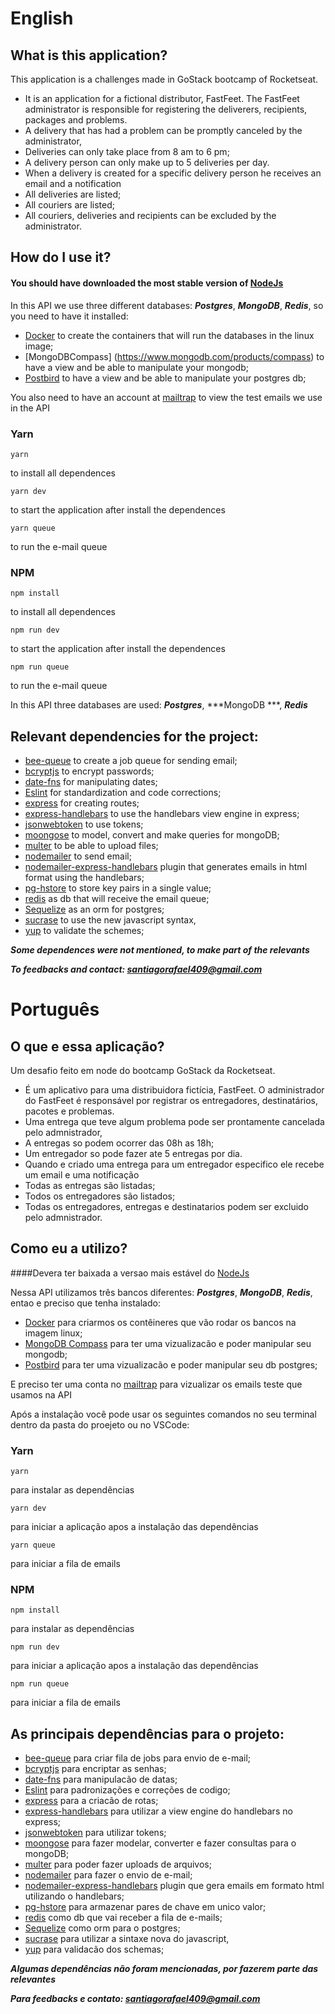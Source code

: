 # English

## What is this application?

This application is a challenges made in GoStack bootcamp of Rocketseat.

- It is an application for a fictional distributor, FastFeet. The FastFeet administrator is responsible for registering the deliverers, recipients, packages and problems.
- A delivery that has had a problem can be promptly canceled by the administrator,
- Deliveries can only take place from 8 am to 6 pm;
- A delivery person can only make up to 5 deliveries per day.
- When a delivery is created for a specific delivery person he receives an email and a notification
- All deliveries are listed;
- All couriers are listed;
- All couriers, deliveries and recipients can be excluded by the administrator.

## How do I use it?

#### You should have downloaded the most stable version of [NodeJs](https://nodejs.org/en/)

In this API we use three different databases: ***Postgres***, ***MongoDB***, ***Redis***, so you need to have it installed:

- [Docker](https://docs.docker.com/) to create the containers that will run the databases in the linux image;
- [MongoDBCompass] (https://www.mongodb.com/products/compass) to have a view and be able to manipulate your mongodb;
- [Postbird](https://www.electronjs.org/apps/postbird) to have a view and be able to manipulate your postgres db;

You also need to have an account at [mailtrap](https://mailtrap.io/) to view the test emails we use in the API

### Yarn

 ``` 
yarn 
``` 
to install all dependences

 ``` 
 yarn dev 
 ``` 
 to start the application after install the dependences
 
 ```
 yarn queue
 ```
 to run the e-mail queue
 
### NPM

```
npm install
``` 
to install all dependences
```
npm run dev
``` 
 to start the application after install the dependences
 
 ```
 npm run queue
 ```
 to run the e-mail queue

In this API three databases are used: ***Postgres***, ***MongoDB ***, ***Redis*** 

## Relevant dependencies for the project:
- [bee-queue](https://github.com/bee-queue/bee-queue) to create a job queue for sending email;
- [bcryptjs](https://github.com/dcodeIO/bcrypt.js/) to encrypt passwords;
- [date-fns](https://date-fns.org/) for manipulating dates;
- [Eslint](https://eslint.org/) for standardization and code corrections;
- [express](https://github.com/expressjs/express) for creating routes;
- [express-handlebars](https://github.com/ericf/express-handlebars) to use the handlebars view engine in express;
- [jsonwebtoken](https://github.com/auth0/node-jsonwebtoken) to use tokens;
- [moongose](https://mongoosejs.com/) to model, convert and make queries for mongoDB;
- [multer](https://github.com/expressjs/multer) to be able to upload files;
- [nodemailer](https://nodemailer.com/about/) to send email;
- [nodemailer-express-handlebars](https://github.com/yads/nodemailer-express-handlebars) plugin that generates emails in html format using the handlebars;
- [pg-hstore](https://node-postgre) to store key pairs in a single value;
- [redis](https://redis.io/) as db that will receive the email queue;
- [Sequelize](https://sequelize.org/) as an orm for postgres;
- [sucrase](https://github.com/alangpierce/sucrase) to use the new javascript syntax,
- [yup](https://github.com/jquense/yup) to validate the schemes;


***Some dependences were not mentioned, to make part of the relevants***

***To feedbacks and contact: santiagorafael409@gmail.com***


# Português

## O que e essa aplicação?

Um desafio feito em node do bootcamp GoStack da Rocketseat.

- É um aplicativo para uma distribuidora fictícia, FastFeet. O administrador do FastFeet é responsável por registrar os entregadores, destinatários, pacotes e problemas.
- Uma entrega que teve algum problema pode ser prontamente cancelada pelo admnistrador,
- A entregas so podem ocorrer das 08h as 18h;
- Um entregador so pode fazer ate 5 entregas por dia.
- Quando e criado uma entrega para um entregador especifico ele recebe um email e uma notificação
- Todas as entregas são listadas;
- Todos os entregadores são listados;
- Todas os entregadores, entregas e destinatarios podem ser excluido pelo admnistrador.

## Como eu a utilizo?

####Devera ter baixada a versao mais estável do [NodeJs](https://nodejs.org/en/)

Nessa API utilizamos três bancos diferentes: ***Postgres***, ***MongoDB***, ***Redis***, entao e preciso que tenha instalado:

- [Docker](https://docs.docker.com/) para criarmos os contêineres que vão rodar os bancos na imagem linux;
- [MongoDB Compass](https://www.mongodb.com/products/compass) para ter uma vizualizacão e poder manipular seu mongodb;
- [Postbird](https://www.electronjs.org/apps/postbird) para ter uma vizualizacão e poder manipular seu db postgres;

E preciso ter uma conta no [mailtrap](https://mailtrap.io/) para vizualizar os emails teste que usamos na API

Após a instalação você pode usar os seguintes comandos no seu terminal dentro da pasta do proejeto ou no VSCode:

### Yarn

 ``` 
yarn 
``` 
para instalar as dependências

 ``` 
 yarn dev
 ``` 
 para iniciar a aplicação apos a instalação das dependências
 
 ```
 yarn queue
 ```
 para iniciar a fila de emails
 
### NPM

```
npm install
``` 
para instalar as dependências
```
npm run dev
``` 
para iniciar a aplicação apos a instalação das dependências

```
npm run queue
```
 para iniciar a fila de emails


## As principais dependências para o projeto:
- [bee-queue](https://github.com/bee-queue/bee-queue) para criar fila de jobs para envio de e-mail;
- [bcryptjs](https://github.com/dcodeIO/bcrypt.js/) para encriptar as senhas;
- [date-fns](https://date-fns.org/) para manipulacão de datas;
- [Eslint](https://eslint.org/) para padronizações e correções de codigo;
- [express](https://github.com/expressjs/express) para a criacão de rotas;
- [express-handlebars](https://github.com/ericf/express-handlebars) para utilizar a view engine do handlebars no express;
- [jsonwebtoken](https://github.com/auth0/node-jsonwebtoken) para utilizar tokens;
- [moongose](https://mongoosejs.com/) para fazer modelar, converter e fazer consultas para o mongoDB;
- [multer](https://github.com/expressjs/multer) para poder fazer uploads de arquivos;
- [nodemailer](https://nodemailer.com/about/) para fazer o envio de e-mail;
- [nodemailer-express-handlebars](https://github.com/yads/nodemailer-express-handlebars) plugin que gera emails em formato html utilizando o handlebars;
- [pg-hstore](https://node-postgre) para armazenar pares de chave em unico valor;
- [redis](https://redis.io/) como db que vai receber a fila de e-mails;
- [Sequelize](https://sequelize.org/) como orm para o postgres;
- [sucrase](https://github.com/alangpierce/sucrase) para utilizar a sintaxe nova do javascript,
- [yup](https://github.com/jquense/yup) para validacão dos schemas;

***Algumas dependências não foram mencionadas, por fazerem parte das relevantes***

***Para feedbacks e contato: santiagorafael409@gmail.com***
